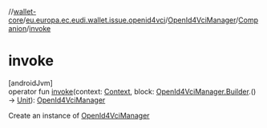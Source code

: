 //[wallet-core](../../../../index.md)/[eu.europa.ec.eudi.wallet.issue.openid4vci](../../index.md)/[OpenId4VciManager](../index.md)/[Companion](index.md)/[invoke](invoke.md)

# invoke

[androidJvm]\
operator fun [invoke](invoke.md)(context: [Context](https://developer.android.com/reference/kotlin/android/content/Context.html), block: [OpenId4VciManager.Builder](../-builder/index.md).() -&gt; [Unit](https://kotlinlang.org/api/latest/jvm/stdlib/kotlin-stdlib/kotlin/-unit/index.html)): [OpenId4VciManager](../index.md)

Create an instance of [OpenId4VciManager](../index.md)
